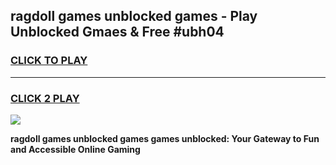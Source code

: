 
## ragdoll games unblocked games - Play Unblocked Gmaes & Free #ubh04
<h3>
<a href="https://news.freeplayer.one?title=ragdoll_games_unblocked_games&ref=03M">CLICK TO PLAY</a></h3>
<hr>

<h3>
<a href="https://news.freeplayer.one?title=ragdoll_games_unblocked_games&ref=03M">CLICK 2 PLAY</a>
  
</h3>

<a href="https://news.freeplayer.one?title=ragdoll_games_unblocked_games&ref=03M"><img src="https://clearcache.store/games.png"></a>


**ragdoll games unblocked games games unblocked: Your Gateway to Fun and Accessible Online Gaming**
